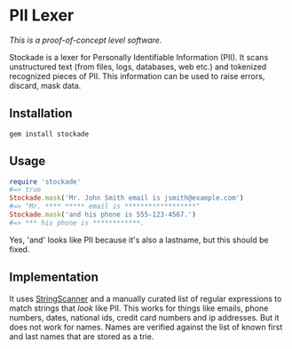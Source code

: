 # PII Lexer

_This is a proof-of-concept level software._

Stockade is a lexer for Personally Identifiable Information (PII). It scans
unstructured text (from files, logs, databases, web etc.) and tokenized
recognized pieces of PII. This information can be used to raise errors,
discard, mask data.

## Installation

```
gem install stockade
```

## Usage

```ruby
require 'stockade'
#=> true
Stockade.mask('Mr. John Smith email is jsmith@example.com')
#=> "Mr. **** ***** email is ******************"
Stockade.mask('and his phone is 555-123-4567.')
#=> *** his phone is ************.
```
Yes, 'and' looks like PII because it's also a lastname, but this should be fixed.

## Implementation

It uses
[StringScanner](https://ruby-doc.org/stdlib-2.5.1/libdoc/strscan/rdoc/StringScanner.html)
and a manually curated list of regular expressions to match strings that _look_
like PII. This works for things like emails, phone numbers, dates, national
ids, credit card numbers and ip addresses. But it does not work for names.
Names are verified against the list of known first and last names that are
stored as a trie.

